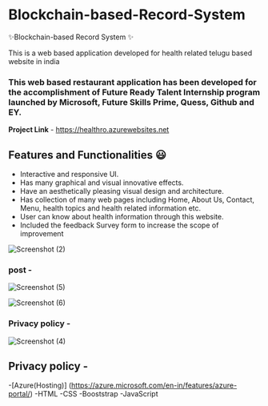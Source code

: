 # Blockchain-based-Record-System 
✨Blockchain-based Record System ✨

This is a web based application developed for health related telugu based website in india

### This web based restaurant application has been developed for the accomplishment of Future Ready Talent Internship program launched by Microsoft, Future Skills Prime, Quess, Github and EY.


**Project Link** - https://healthro.azurewebsites.net


## Features and Functionalities 😃

- Interactive and responsive UI.
- Has many graphical and visual innovative effects.
- Have an aesthetically pleasing visual design and architecture.
- Has collection of many web pages including Home, About Us, Contact, Menu, health topics and health related information etc.
- User can know about health information through this website.
- Included the feedback Survey form to increase the scope of improvement 



![Screenshot (2)](https://user-images.githubusercontent.com/115883459/196219721-c7074e66-1427-45e4-b95d-fd68d143ca53.png)


   

### post -


![Screenshot (5)](https://user-images.githubusercontent.com/115883459/196220741-33737616-a1c7-47c2-8326-30e5291c0850.png)

![Screenshot (6)](https://user-images.githubusercontent.com/115883459/196220842-ddd7eb21-76c9-470b-9f0e-3172712ff867.png)

### Privacy policy -


![Screenshot (4)](https://user-images.githubusercontent.com/115883459/196220118-dee297cf-7f5d-4473-b43f-969f5081319f.png)



## Privacy policy -
-[Azure(Hosting)]
(https://azure.microsoft.com/en-in/features/azure-portal/)
-HTML
-CSS
-Booststrap
-JavaScript
